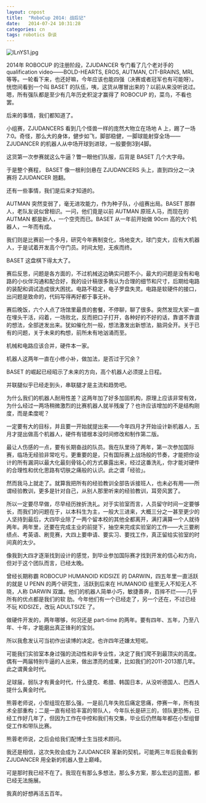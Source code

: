 ```yaml
---
layout: cnpost
title:  "RoboCup 2014: 战后记"
date:   2014-07-24 10:31:28
categories: cn
tags: robotics 杂谈
---
```


![lLnYS1.jpg](https://s2.ax1x.com/2020/01/14/lLnYS1.jpg)
<!-- ![robot](/images/robocup.jpg) -->
	
2014年 ROBOCUP 的注册阶段，ZJUDANCER 专门看了几个老对手的 qualification video——BOLD-HEARTS, EROS, AUTMAN, CIT-BRAINS, MRL 等等。一轮看下来，也还好嘛，今年应该也能四强（决赛或者冠军也有可能呀）。恍惚间看到一个叫 BASET 的队伍，咦，这货从哪冒出来的？以前从来没听说过。嗯，所有强队都是至少有几年历史积淀才赢得了 ROBOCUP 的，菜鸟，不看也罢。 

后来的事情，我们都知道了。 

小组赛，ZJUDANCERS 看到几个怪兽一样的庞然大物立在场地 A 上，踢了一场 7:0。奇怪，那么大的身体，健步如飞，脚部稳健，一脚球能射穿全场——ZJUDANCER 的机器人从中场开球到进球，一般要倒3到4脚。 

这货第一次参赛就这么牛逼？瞥一眼他们队服，后背是 BASET 几个大字母。 

于是整个赛程， BASET 像一根利剑悬在 ZJUDANCERS 头上，直到四分之一决赛将 ZJUDANCER 翘翻。 

还有一些事情，我们是后来才知道的。 

AUTMAN 突然变弱了，毫无进攻能力，作为种子队，小组赛出局。BASET 那群人，老队友说似曾相识。一问，他们竟是以前 AUTMAN 原班人马，而现在的 AUTMAN 都是新人，一个空壳而已。BASET 从一年前开始做 90cm 高的大个机器人，一年而有成。 

我们则是比赛前一个多月，研究今年赛制变化，场地变大，球门变大，应有大机器人，于是试着开发高个守门员。时间太短，无疾而终。 

BASET 这盘棋下得太大了。 

赛后反思，问题是各方面的，不过机械这边确实问题不小，最大的问题是没有和电路的小伙伴沟通和配合好，我的设计稿很多我认为合理的细节和尺寸，后期给电路的装配和调试造成很大困扰。电路不稳定，电子罗盘失灵。电路是软硬件的接口，出问题是致命的，代码写得再好都于事无补。 

赛后晚饭，六个人点了场馆里最贵的套餐，不停聊，聊了很多。突然发现大家一直在埋头干活，闷着，一场败北，反而把口子打开，各种好的不好的话，靠谱不靠谱的想法，全部迸发出来。犹如催化剂一般，想法激发出新想法，脑洞全开。关于已有的问题，关于未来的构想，前所未有地汹涌而至。 

机械和电路应该合并，硬件本一家。 

机器人这两年一直在小修小补，做加法，是否过于冗余？ 

BASET 的崛起已经昭示了未来的方向，高个机器人必须提上日程。 

并联腿似乎已经走到头，串联腿才是主流和趋势吧。 

为什么我们的机器人耐用性差？这两年加了好多加固机构，原理上应该非常有效，为什么经过一两场稍微激烈的比赛机器人就半残废了？也许应该增加的不是结构刚度，而是柔度呢？

一定要有大的目标，并且要一开始就提出来——今年四月才开始设计新机器人，五月才提出做高个机器人，硬件有错根本没时间修改和制作第二版。 

最让人伤感的一点，要有长期奋战的队员。我在队里待了两年，第一次参加国际赛，临场无经验非常吃亏。更重要的是，只有国际赛上战场般的节奏，才能把你设计的所有漏洞以最大化最刻骨铭心的方式暴露出来，经过这番洗礼，你才能对硬件的合理性和优化思路有切肤之痛般的认识。此之谓「经验」。 

然而我马上就走了。就算我把所有的经验教训全部告诉接班人，也未必有用——所谓经验教训，更多是针对自己，从别人那里听来的经验教训，耳旁风罢了。 

所以一定要尽早做，尽早经历挫折洗礼。对于实验室而言，人员留守时间一定要够长，而我们的问题在于，以本科生为主，一般大三进来，大概三分之一甚至更少的人坚持到最后，大四毕业除了一两个留本校的其他全都离开，满打满算一个人就待两年。两年里，还要在完成主业的前提下，抽空来完成实验室的工作——大三要刷绩点、考英语、刷竞赛，大四上要申请、要实习、要找工作，真正留给实验室的时间真的太少。 

像我到大四才逐渐找到设计的感觉，到毕业参加国际赛才找到开发的信心和方向，但对于这个团队而言，已经太晚。 

曾经长期称霸 ROBOCUP HUMANOID KIDSIZE 的 DARWIN，四五年里一直活跃的就是 U PENN 的两个研究生，活跃到后来在 HUMANOID 组里无人不知无人不晓，人称 DARWIN 双雄。他们的机器人简单小巧，敏捷善奔，百摔不烂——几乎所有的优点都是我们的软 
肋。今年他们有一个已经走了，另一个还在，不过已经不玩 KIDSIZE，改玩 ADULTSIZE 了。 

做硬件开发的，两年哪够，何况还是 part-time 的两年。要有四年、五年，乃至八年、十年，才能磨出真正锋利的宝剑。 

所以我愈发认可当初作出读博的决定。也许四年还嫌太短呢。 

可能我们实验室本身过强的流动性和非专业性，决定了我们爬不到最顶尖的高度。偶有一两届特别牛逼的人出来，做出漂亮的成果，比如我们的2011-2013那几年。此之谓黄金时代。

足球届，弱队才有黄金时代，什么捷克、希腊、韩国日本，从没听德国人、巴西人提什么黄金时代。 

熊蓉老师说，小型组现在那么强，一是前几年失败后痛定思痛，停赛一年，所有技术全部重构；二是一直有经验丰富的带队人，今年队长是研三的，领队更恐怖，已经工作好几年了，但因为工作在中控和我们有交集，毕业后仍然每年都在小型组督促工作和带队比赛。 

熊蓉老师说，之后会给我们配博士生当技术顾问。 

我还是相信，这次失败会成为 ZJUDANCER 革新的契机，可能两三年后我会看到 ZJUDANCER 用全新的机器人登上巅峰。 

可是那时我已经不在了。我现在有那么多想法，那么多方案，那么宏远的蓝图，都已经无法施展。 

我真的好想再活五百年。 
